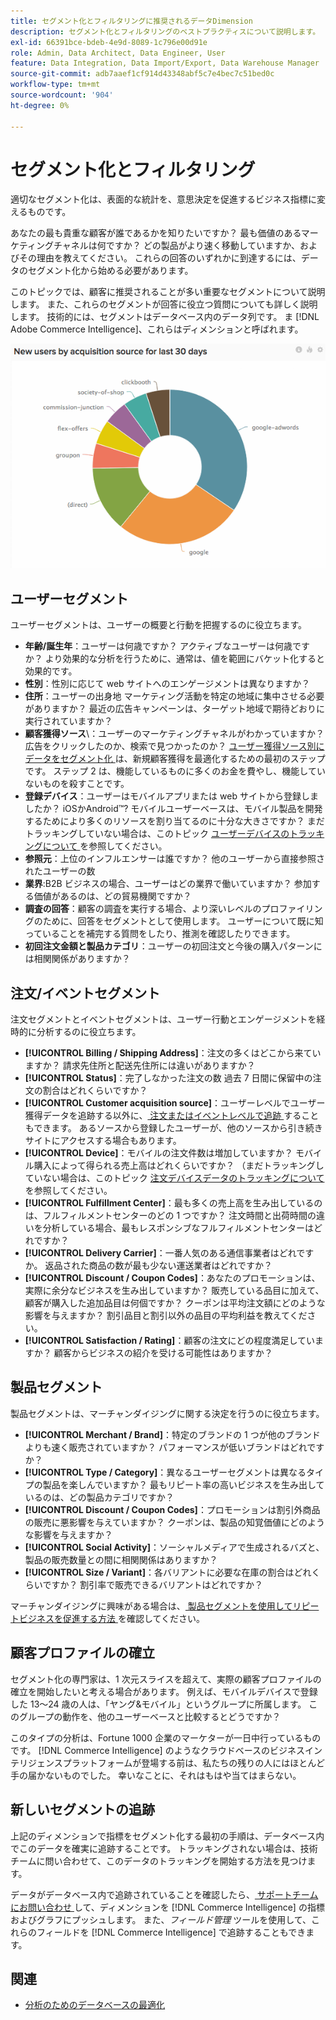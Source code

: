 ```yaml
---
title: セグメント化とフィルタリングに推奨されるデータDimension
description: セグメント化とフィルタリングのベストプラクティスについて説明します。
exl-id: 66391bce-bdeb-4e9d-8089-1c796e00d91e
role: Admin, Data Architect, Data Engineer, User
feature: Data Integration, Data Import/Export, Data Warehouse Manager
source-git-commit: adb7aaef1cf914d43348abf5c7e4bec7c51bed0c
workflow-type: tm+mt
source-wordcount: '904'
ht-degree: 0%

---
```


# セグメント化とフィルタリング

適切なセグメント化は、表面的な統計を、意思決定を促進するビジネス指標に変えるものです。

あなたの最も貴重な顧客が誰であるかを知りたいですか？ 最も価値のあるマーケティングチャネルは何ですか？ どの製品がより速く移動していますか、およびその理由を教えてください。 これらの回答のいずれかに到達するには、データのセグメント化から始める必要があります。

このトピックでは、顧客に推奨されることが多い重要なセグメントについて説明します。 また、これらのセグメントが回答に役立つ質問についても詳しく説明します。 技術的には、セグメントはデータベース内のデータ列です。 ま [!DNL Adobe Commerce Intelligence]、これらはディメンションと呼ばれます。

![](../../mbi/assets/mbi-critical-segments.png)


## ユーザーセグメント

ユーザーセグメントは、ユーザーの概要と行動を把握するのに役立ちます。

* **年齢/誕生年**：ユーザーは何歳ですか？ アクティブなユーザーは何歳ですか？ より効果的な分析を行うために、通常は、値を範囲にバケット化すると効果的です。
* **性別**：性別に応じて web サイトへのエンゲージメントは異なりますか？
* **住所**：ユーザーの出身地 マーケティング活動を特定の地域に集中させる必要がありますか？ 最近の広告キャンペーンは、ターゲット地域で期待どおりに実行されていますか？
* **顧客獲得ソース**\：ユーザーのマーケティングチャネルがわかっていますか？ 広告をクリックしたのか、検索で見つかったのか？ [ ユーザー獲得ソース別にデータをセグメント化 ](../data-analyst/analysis/google-track-user-acq.md) は、新規顧客獲得を最適化するための最初のステップです。 ステップ 2 は、機能しているものに多くのお金を費やし、機能していないものを殺すことです。
* **登録デバイス**：ユーザーはモバイルアプリまたは web サイトから登録しましたか？ iOSかAndroid™? モバイルユーザーベースは、モバイル製品を開発するためにより多くのリソースを割り当てるのに十分な大きさですか？ まだトラッキングしていない場合は、このトピック [ ユーザーデバイスのトラッキングについて ](../data-analyst/analysis/track-usr-dev-browser.md) を参照してください。
* **参照元**：上位のインフルエンサーは誰ですか？ 他のユーザーから直接参照されたユーザーの数
* **業界**:B2B ビジネスの場合、ユーザーはどの業界で働いていますか？ 参加する価値があるのは、どの貿易機関ですか？
* **調査の回答**：顧客の調査を実行する場合、より深いレベルのプロファイリングのために、回答をセグメントとして使用します。 ユーザーについて既に知っていることを補完する質問をしたり、推測を確認したりできます。
* **初回注文金額と製品カテゴリ**：ユーザーの初回注文と今後の購入パターンには相関関係がありますか？

## 注文/イベントセグメント

注文セグメントとイベントセグメントは、ユーザー行動とエンゲージメントを経時的に分析するのに役立ちます。

* **[!UICONTROL Billing / Shipping Address]**：注文の多くはどこから来ていますか？ 請求先住所と配送先住所には違いがありますか？
* **[!UICONTROL Status]**：完了しなかった注文の数 過去 7 日間に保留中の注文の割合はどれくらいですか？
* **[!UICONTROL Customer acquisition source]**：ユーザーレベルでユーザー獲得データを追跡する以外に、[ 注文またはイベントレベルで追跡 ](../data-analyst/analysis/google-track-user-acq.md) することもできます。 あるソースから登録したユーザーが、他のソースから引き続きサイトにアクセスする場合もあります。
* **[!UICONTROL Device]**：モバイルの注文件数は増加していますか？ モバイル購入によって得られる売上高はどれくらいですか？ （まだトラッキングしていない場合は、このトピック [ 注文デバイスデータのトラッキングについて ](../data-analyst/analysis/track-usr-dev-browser.md) を参照してください。
* **[!UICONTROL Fulfillment Center]**：最も多くの売上高を生み出しているのは、フルフィルメントセンターのどの 1 つですか？ 注文時間と出荷時間の違いを分析している場合、最もレスポンシブなフルフィルメントセンターはどれですか？
* **[!UICONTROL Delivery Carrier]**：一番人気のある通信事業者はどれですか。 返品された商品の数が最も少ない運送業者はどれですか？
* **[!UICONTROL Discount / Coupon Codes]**：あなたのプロモーションは、実際に余分なビジネスを生み出していますか？ 販売している品目に加えて、顧客が購入した追加品目は何個ですか？ クーポンは平均注文額にどのような影響を与えますか？ 割引品目と割引以外の品目の平均利益を教えてください。
* **[!UICONTROL Satisfaction / Rating]**：顧客の注文にどの程度満足していますか？ 顧客からビジネスの紹介を受ける可能性はありますか？

## 製品セグメント

製品セグメントは、マーチャンダイジングに関する決定を行うのに役立ちます。

* **[!UICONTROL Merchant / Brand]**：特定のブランドの 1 つが他のブランドよりも速く販売されていますか？ パフォーマンスが低いブランドはどれですか？
* **[!UICONTROL Type / Category]**：異なるユーザーセグメントは異なるタイプの製品を楽しんでいますか？ 最もリピート率の高いビジネスを生み出しているのは、どの製品カテゴリですか？
* **[!UICONTROL Discount / Coupon Codes]**：プロモーションは割引外商品の販売に悪影響を与えていますか？ クーポンは、製品の知覚価値にどのような影響を与えますか？
* **[!UICONTROL Social Activity]**：ソーシャルメディアで生成されるバズと、製品の販売数量との間に相関関係はありますか？
* **[!UICONTROL Size / Variant]**：各バリアントに必要な在庫の割合はどれくらいですか？ 割引率で販売できるバリアントはどれですか？

マーチャンダイジングに興味がある場合は、[ 製品セグメントを使用してリピートビジネスを促進する方法 ](../data-analyst/analysis/most-value-source-channel.md) を確認してください。

## 顧客プロファイルの確立

セグメント化の専門家は、1 次元スライスを超えて、実際の顧客プロファイルの確立を開始したいと考える場合があります。 例えば、モバイルデバイスで登録した 13～24 歳の人は、「ヤング&amp;モバイル」というグループに所属します。 このグループの動作を、他のユーザーベースと比較するとどうですか？

このタイプの分析は、Fortune 1000 企業のマーケターが一日中行っているものです。 [!DNL Commerce Intelligence] のようなクラウドベースのビジネスインテリジェンスプラットフォームが登場する前は、私たちの残りの人にはほとんど手の届かないものでした。 幸いなことに、それはもはや当てはまらない。

## 新しいセグメントの追跡

上記のディメンションで指標をセグメント化する最初の手順は、データベース内でこのデータを確実に追跡することです。 トラッキングされない場合は、技術チームに問い合わせて、このデータのトラッキングを開始する方法を見つけます。

データがデータベース内で追跡されていることを確認したら、[ サポートチームにお問い合わせ ](https://experienceleague.adobe.com/docs/commerce-knowledge-base/kb/troubleshooting/miscellaneous/mbi-service-policies.html) して、ディメンションを [!DNL Commerce Intelligence] の指標およびグラフにプッシュします。 また、*フィールド管理* ツールを使用して、これらのフィールドを [!DNL Commerce Intelligence] で追跡することもできます。

## 関連

* [分析のためのデータベースの最適化](../best-practices/opt-db-analysis.md)
